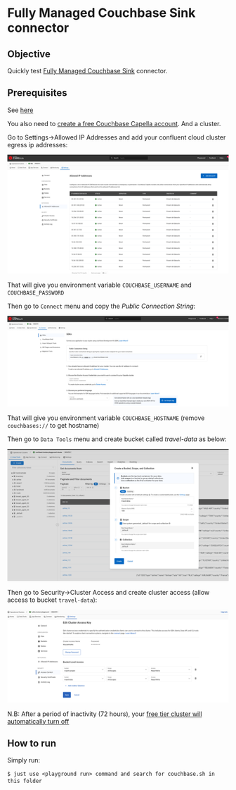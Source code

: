 # Fully Managed Couchbase Sink connector

## Objective

Quickly test [Fully Managed Couchbase Sink](https://docs.confluent.io/cloud/current/connectors/cc-couchbase-db-sink/cc-couchbase-db-sink.html) connector.

## Prerequisites

See [here](https://kafka-docker-playground.io/#/how-to-use?id=%f0%9f%8c%a4%ef%b8%8f-confluent-cloud-examples)

You also need to [create a free Couchbase Capella account](https://cloud.couchbase.com/sign-up). And a cluster.

Go to Settings->Allowed IP Addresses and add your confluent cloud cluster egress ip addresses:

![egress](screenshot1.png)

That will give you environment variable `COUCHBASE_USERNAME` and `COUCHBASE_PASSWORD`

Then go to `Connect` menu and copy the *Public Connection String*:

![connect](screenshot3.png)

That will give you environment variable `COUCHBASE_HOSTNAME`  (remove `couchbases://` to get hostname)

Then go to `Data Tools` menu and create bucket called *travel-data* as below:

![travel sample](screenshot4.png)

Then go to Security->Cluster Access and create cluster access (allow access to bucket `travel-data`):

![egress](screenshot2.png)

N.B: After a period of inactivity (72 hours), your [free tier cluster will automatically turn off](https://docs.couchbase.com/cloud/get-started/create-account.html#:~:text=Only%201%20free%20tier%20operational%20cluster%20is%20available%20per%20organization%20and%20it%20automatically%20turns%20off%20after%2072%20hours%20of%20inactivity)

## How to run

Simply run:

```
$ just use <playground run> command and search for couchbase.sh in this folder
```
